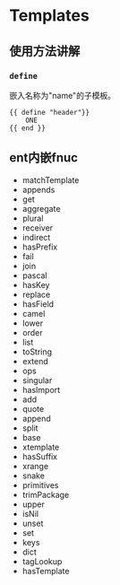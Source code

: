 # Templates

## 使用方法讲解

### `define`

嵌入名称为"name"的子模板。

```
{{ define "header"}}
    ONE
{{ end }}
```

## ent内嵌fnuc

* matchTemplate
* appends
* get
* aggregate
* plural
* receiver
* indirect
* hasPrefix
* fail
* join
* pascal
* hasKey
* replace
* hasField
* camel
* lower
* order
* list
* toString
* extend
* ops
* singular
* hasImport
* add
* quote
* append
* split
* base
* xtemplate
* hasSuffix
* xrange
* snake
* primitives
* trimPackage
* upper
* isNil
* unset
* set
* keys
* dict
* tagLookup
* hasTemplate